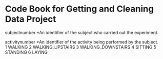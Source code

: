 # Code Book for Getting and Cleaning Data Project


subjectnumber
 *An identifier of the subject who carried out the experiment.

activitynumber
 *An identifier of the activity being performed by the subject.
 1 WALKING
 2 WALKING_UPSTAIRS
 3 WALKING_DOWNSTAIRS
 4 SITTING
 5 STANDING
 6 LAYING
